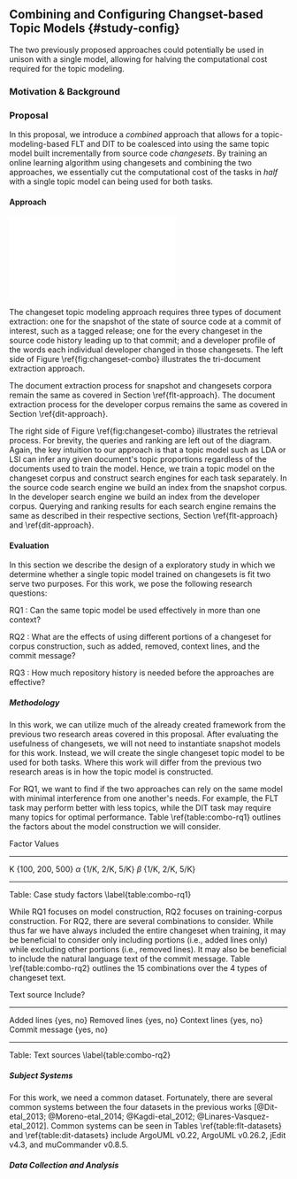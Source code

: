 
## Combining and Configuring Changset-based Topic Models {#study-config}

The two previously proposed approaches could potentially be used in unison with
a single model, allowing for halving the computational cost required for the
topic modeling.

### Motivation & Background

### Proposal

In this proposal, we introduce a *combined* approach that allows for a
topic-modeling-based FLT and DIT to be coalesced into using the same topic
model built incrementally from source code *changesets*. By training an online
learning algorithm using changesets and combining the two approaches, we
essentially cut the computational cost of the tasks in *half* with a single
topic model can being used for both tasks.

#### Approach

![Combining changeset-based feature location and developer identifiation
\label{fig:changeset-combo}](figures/changeset-combo.pdf)

The changeset topic modeling approach requires three types of document
extraction: one for the snapshot of the state of source code at a commit of
interest, such as a tagged release; one for the every changeset in the source
code history leading up to that commit; and a developer profile of the words
each individual developer changed in those changesets. The left side of Figure
\ref{fig:changeset-combo} illustrates the tri-document extraction approach.

The document extraction process for snapshot and changesets corpora remain the
same as covered in Section \ref{flt-approach}. The document extraction process
for the developer corpus remains the same as covered in Section
\ref{dit-approach}.

The right side of Figure \ref{fig:changeset-combo} illustrates the retrieval
process. For brevity, the queries and ranking are left out of the diagram.
Again, the key intuition to our approach is that a topic model such as LDA or
LSI can infer any given document's topic proportions regardless of the
documents used to train the model. Hence, we train a topic model on the
changeset corpus and construct search engines for each task separately. In the
source code search engine we build an index from the snapshot corpus. In the
developer search engine we build an index from the developer corpus. Querying
and ranking results for each search engine remains the same as described in
their respective sections, Section \ref{flt-approach} and \ref{dit-approach}.

#### Evaluation

In this section we describe the design of a exploratory study in which we
determine whether a single topic model trained on changesets is fit two serve
two purposes. For this work, we pose the following research questions:

RQ1
:   Can the same topic model be used effectively in more than one context?

RQ2
:   What are the effects of using different portions of a changeset for corpus
construction, such as added, removed, context lines, and the commit message?

RQ3
:   How much repository history is needed before the approaches are effective?


##### Methodology

In this work, we can utilize much of the already created framework from the
previous two research areas covered in this proposal. After evaluating the
usefulness of changesets, we will not need to instantiate snapshot models for
this work. Instead, we will create the single changeset topic model to be used
for both tasks. Where this work will differ from the previous two research
areas is in how the topic model is constructed.

For RQ1, we want to find if the two approaches can rely on the same model with
minimal interference from one another's needs. For example, the FLT task may
perform better with less topics, while the DIT task may require many topics for
optimal performance. Table \ref{table:combo-rq1} outlines the factors about the
model construction we will consider.

Factor      Values
---------   ------
K           {100, 200, 500}
$\alpha$    {1/K, 2/K, 5/K}
$\beta$     {1/K, 2/K, 5/K}
---------   ------

Table: Case study factors \label{table:combo-rq1}


While RQ1 focuses on model construction, RQ2 focuses on training-corpus
construction. For RQ2, there are several combinations to consider. While thus
far we have always included the entire changeset when training, it may be
beneficial to consider only including portions (i.e., added lines only) while
excluding other portions (i.e., removed lines). It may also be beneficial to
include the natural language text of the commit message. Table
\ref{table:combo-rq2} outlines the 15 combinations over the 4 types of
changeset text.

Text source     Include? 
--------------  ---------
Added lines     {yes, no}
Removed lines   {yes, no}
Context lines   {yes, no}
Commit message  {yes, no}
--------------  ---------

Table: Text sources \label{table:combo-rq2}



##### Subject Systems

For this work, we need a common dataset. Fortunately, there are several common
systems between the four datasets in the previous works [@Dit-etal_2013;
@Moreno-etal_2014; @Kagdi-etal_2012; @Linares-Vasquez-etal_2012]. Common
systems can be seen in Tables \ref{table:flt-datasets} and
\ref{table:dit-datasets} include ArgoUML v0.22, ArgoUML v0.26.2, jEdit v4.3,
and muCommander v0.8.5.



##### Data Collection and Analysis

